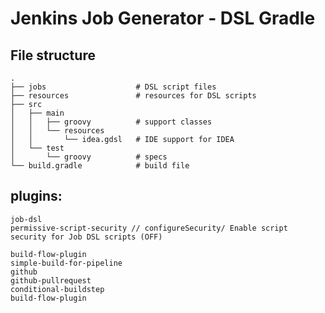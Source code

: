 # Jenkins Job Generator - DSL Gradle 

## File structure

    .
    ├── jobs                    # DSL script files
    ├── resources               # resources for DSL scripts
    ├── src
    │   ├── main
    │   │   ├── groovy          # support classes
    │   │   └── resources
    │   │       └── idea.gdsl   # IDE support for IDEA
    │   └── test
    │       └── groovy          # specs
    └── build.gradle            # build file

## plugins:

```
job-dsl
permissive-script-security // configureSecurity/ Enable script security for Job DSL scripts (OFF)

build-flow-plugin
simple-build-for-pipeline
github
github-pullrequest
conditional-buildstep
build-flow-plugin
```

